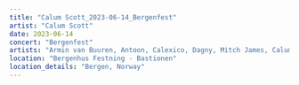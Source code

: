 ```yaml
---
title: "Calum Scott_2023-06-14_Bergenfest"
artist: "Calum Scott"
date: 2023-06-14
concert: "Bergenfest"
artists: "Armin van Buuren, Antoon, Calexico, Dagny, Mitch James, Calum Scott, Bru-C"
location: "Bergenhus Festning - Bastionen"
location_details: "Bergen, Norway"
---
```

